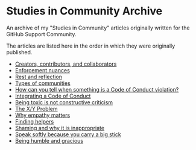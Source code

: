 # Studies in Community Archive

An archive of my "Studies in Community" articles originally written for the GitHub Support Community.

The articles are listed here in the order in which they were originally published.

* [Creators, contributors, and collaborators](./creators-contributors-and-collaborators.md)
* [Enforcement nuances](./enforcement-nuances.md)
* [Rest and reflection](./rest-and-reflection.md)
* [Types of communities](./types-of-communities.md)
* [How can you tell when something is a Code of Conduct violation?](./how-to-tell-when-something-is-a-violation.md)
* [Integrating a Code of Conduct](./integrating-a-code-of-conduct.md)
* [Being toxic is not constructive criticism](./being-toxic-is-not-constructive-criticism.md)
* [The X/Y Problem](./x-y-problem.md)
* [Why empathy matters](./why-empathy-matters.md)
* [Finding helpers](./finding-helpers.md)
* [Shaming and why it is inappropriate](./shaming-and-why-it-is-inappropriate.md)
* [Speak softly because you carry a big stick](./speak-softly-because-you-carry-a-big-stick.md)
* [Being humble and gracious](./being-humble-and-gracious.md)
